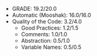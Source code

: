 - GRADE: 19.2/20.0
- Automatic (Mooshak): 16.0/16.0
- Quality of the Code: 3.2/4.0
  * Good Practices: 1.2/1.5
  * Comments: 1.0/1.0
  * Abstraction: 0.5/1.0
  * Variable Names: 0.5/0.5
